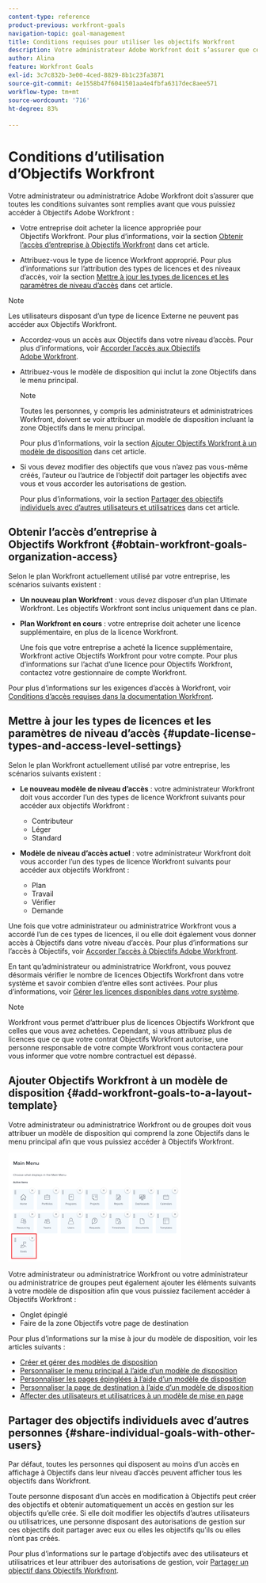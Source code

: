```yaml
---
content-type: reference
product-previous: workfront-goals
navigation-topic: goal-management
title: Conditions requises pour utiliser les objectifs Workfront
description: Votre administrateur Adobe Workfront doit s’assurer que certaines conditions sont remplies avant de pouvoir accéder aux objectifs Adobe Workfront. Dans cet article, découvrez les exigences en matière d’accès, d’autorisations et de mise en page pour accéder aux objectifs Workfront.
author: Alina
feature: Workfront Goals
exl-id: 3c7c832b-3e00-4ced-8829-8b1c23fa3871
source-git-commit: 4e1558b47f6041501aa4e4fbfa6317dec8aee571
workflow-type: tm+mt
source-wordcount: '716'
ht-degree: 83%

---
```


# Conditions d’utilisation d’Objectifs Workfront

<!--Audited P&P only: 04/2025-->

Votre administrateur ou administratrice Adobe Workfront doit s’assurer que toutes les conditions suivantes sont remplies avant que vous puissiez accéder à Objectifs Adobe Workfront :

* Votre entreprise doit acheter la licence appropriée pour Objectifs Workfront. Pour plus d’informations, voir la section [Obtenir l’accès d’entreprise à Objectifs Workfront](#obtain-workfront-goals-organization-access) dans cet article.

* Attribuez-vous le type de licence Workfront approprié. Pour plus d’informations sur l’attribution des types de licences et des niveaux d’accès, voir la section [Mettre à jour les types de licences et les paramètres de niveau d’accès](#update-license-types-and-access-level-settings) dans cet article.

>[!NOTE]
>
>Les utilisateurs disposant d’un type de licence Externe ne peuvent pas accéder aux Objectifs Workfront.

* Accordez-vous un accès aux Objectifs dans votre niveau d’accès. Pour plus d’informations, voir [Accorder l’accès aux Objectifs Adobe Workfront](../../administration-and-setup/add-users/configure-and-grant-access/grant-access-goals.md).

* Attribuez-vous le modèle de disposition qui inclut la zone Objectifs dans le menu principal.

  >[!NOTE]
  >
  >Toutes les personnes, y compris les administrateurs et administratrices Workfront, doivent se voir attribuer un modèle de disposition incluant la zone Objectifs dans le menu principal.

  Pour plus d’informations, voir la section [Ajouter Objectifs Workfront à un modèle de disposition](#add-workfront-goals-to-a-layout-template) dans cet article.

* Si vous devez modifier des objectifs que vous n’avez pas vous-même créés, l’auteur ou l’autrice de l’objectif doit partager les objectifs avec vous et vous accorder les autorisations de gestion.

  Pour plus d’informations, voir la section [Partager des objectifs individuels avec d’autres utilisateurs et utilisatrices](#share-individual-goals-with-other-users) dans cet article.

## Obtenir l’accès d’entreprise à Objectifs Workfront {#obtain-workfront-goals-organization-access}


Selon le plan Workfront actuellement utilisé par votre entreprise, les scénarios suivants existent :

* **Un nouveau plan Workfront** : vous devez disposer d’un plan Ultimate Workfront. Les objectifs Workfront sont inclus uniquement dans ce plan.

* **Plan Workfront en cours** : votre entreprise doit acheter une licence supplémentaire, en plus de la licence Workfront.

  Une fois que votre entreprise a acheté la licence supplémentaire, Workfront active Objectifs Workfront pour votre compte. Pour plus d’informations sur l’achat d’une licence pour Objectifs Workfront, contactez votre gestionnaire de compte Workfront.

Pour plus d’informations sur les exigences d’accès à Workfront, voir [Conditions d’accès requises dans la documentation Workfront](/help/quicksilver/administration-and-setup/add-users/access-levels-and-object-permissions/access-level-requirements-in-documentation.md).

## Mettre à jour les types de licences et les paramètres de niveau d’accès  {#update-license-types-and-access-level-settings}

Selon le plan Workfront actuellement utilisé par votre entreprise, les scénarios suivants existent :

* **Le nouveau modèle de niveau d’accès** : votre administrateur Workfront doit vous accorder l’un des types de licence Workfront suivants pour accéder aux objectifs Workfront :

   * Contributeur
   * Léger
   * Standard

* **Modèle de niveau d’accès actuel** : votre administrateur Workfront doit vous accorder l’un des types de licence Workfront suivants pour accéder aux objectifs Workfront :

   * Plan
   * Travail
   * Vérifier
   * Demande

Une fois que votre administrateur ou administratrice Workfront vous a accordé l’un de ces types de licences, il ou elle doit également vous donner accès à Objectifs dans votre niveau d’accès. Pour plus d’informations sur l’accès à Objectifs, voir [Accorder l’accès à Objectifs Adobe Workfront](../../administration-and-setup/add-users/configure-and-grant-access/grant-access-goals.md).

En tant qu’administrateur ou administratrice Workfront, vous pouvez désormais vérifier le nombre de licences Objectifs Workfront dans votre système et savoir combien d’entre elles sont activées. Pour plus d’informations, voir [Gérer les licences disponibles dans votre système](../../administration-and-setup/get-started-wf-administration/manage-available-licenses-in-your-system.md).

>[!NOTE]
>
>Workfront vous permet d’attribuer plus de licences Objectifs Workfront que celles que vous avez achetées. Cependant, si vous attribuez plus de licences que ce que votre contrat Objectifs Workfront autorise, une personne responsable de votre compte Workfront vous contactera pour vous informer que votre nombre contractuel est dépassé.

## Ajouter Objectifs Workfront à un modèle de disposition {#add-workfront-goals-to-a-layout-template}

Votre administrateur ou administratrice Workfront ou de groupes doit vous attribuer un modèle de disposition qui comprend la zone Objectifs dans le menu principal afin que vous puissiez accéder à Objectifs Workfront.

![Modèle de disposition](assets/layout-template-align-highlighted-350x220.png)

Votre administrateur ou administratrice Workfront ou votre administrateur ou administratrice de groupes peut également ajouter les éléments suivants à votre modèle de disposition afin que vous puissiez facilement accéder à Objectifs Workfront :

* Onglet épinglé
* Faire de la zone Objectifs votre page de destination

Pour plus d’informations sur la mise à jour du modèle de disposition, voir les articles suivants :

* [Créer et gérer des modèles de disposition](../../administration-and-setup/customize-workfront/use-layout-templates/create-and-manage-layout-templates.md)
* [Personnaliser le menu principal à l’aide d’un modèle de disposition](../../administration-and-setup/customize-workfront/use-layout-templates/customize-main-menu.md)
* [Personnaliser les pages épinglées à l’aide d’un modèle de disposition](../../administration-and-setup/customize-workfront/use-layout-templates/customize-pinned-pages.md)
* [Personnaliser la page de destination à l’aide d’un modèle de disposition](../../administration-and-setup/customize-workfront/use-layout-templates/customize-landing-page.md)
* [Affecter des utilisateurs et utilisatrices à un modèle de mise en page](../../administration-and-setup/customize-workfront/use-layout-templates/assign-users-to-layout-template.md)

## Partager des objectifs individuels avec d’autres personnes {#share-individual-goals-with-other-users}

Par défaut, toutes les personnes qui disposent au moins d’un accès en affichage à Objectifs dans leur niveau d’accès peuvent afficher tous les objectifs dans Workfront.

Toute personne disposant d’un accès en modification à Objectifs peut créer des objectifs et obtenir automatiquement un accès en gestion sur les objectifs qu’elle crée. Si elle doit modifier les objectifs d’autres utilisateurs ou utilisatrices, une personne disposant des autorisations de gestion sur ces objectifs doit partager avec eux ou elles les objectifs qu’ils ou elles n’ont pas créés.

Pour plus d’informations sur le partage d’objectifs avec des utilisateurs et utilisatrices et leur attribuer des autorisations de gestion, voir [Partager un objectif dans Objectifs Workfront](../../workfront-goals/workfront-goals-settings/share-a-goal.md).
